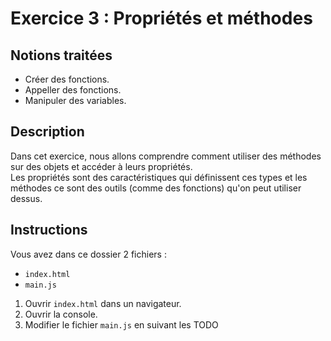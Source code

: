 # Exercice 3 : Propriétés et méthodes

## Notions traitées

- Créer des fonctions.
- Appeller des fonctions.
- Manipuler des variables.

## Description

Dans cet exercice, nous allons comprendre comment utiliser des méthodes sur des objets et accéder à leurs propriétés.  
Les propriétés sont des caractéristiques qui définissent ces types et les méthodes ce sont des outils (comme des fonctions) qu'on peut utiliser dessus.

## Instructions

Vous avez dans ce dossier 2 fichiers :
- `index.html`
- `main.js`

1. Ouvrir `index.html` dans un navigateur.
2. Ouvrir la console.
3. Modifier le fichier `main.js` en suivant les TODO